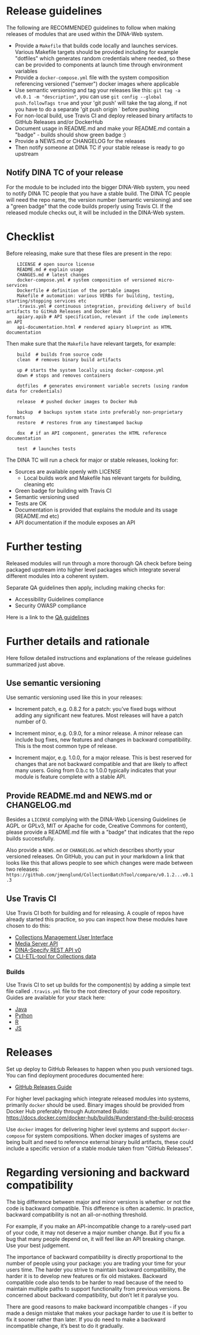 # Release guidelines

The following are RECOMMENDED guidelines to follow when making releases of modules that are used within the DINA-Web system.

- Provide a `Makefile` that builds code locally and launches services. Various Makefile targets should be provided including for example "dotfiles" which generates random credentials where needed, so these can be provided to components at launch time through environment variables
- Provide a `docker-compose.yml` file with the system composition referencing versioned ("semver") docker images where applicable
- Use semantic versioning and tag your releases like this: `git tag -a v0.0.1 -m "description"`, you can use `git config --global push.followTags true` and your 'git push' will take the tag along, if not you have to do a separate 'git push origin <tag>` before pushing
- For non-local build, use Travis CI and deploy released binary artifacts to GitHub Releases and/or DockerHub
- Document usage in README.md and make your README.md contain a "badge" - builds should show green badge :)
- Provide a NEWS.md or CHANGELOG for the releases
- Then notify someone at DINA TC if your stable release is ready to go upstream

## Notify DINA TC of your release

For the module to be included into the bigger DINA-Web system, you need to notify DINA TC people that you have a stable build. The DINA TC people will need the repo name, the version number (semantic versioning) and see a "green badge" that the code builds properly using Travis CI. If the released module checks out, it will be included in the DINA-Web system. 

# Checklist

Before releasing, make sure that these files are present in the repo:

		LICENSE # open source license
		README.md # explain usage
		CHANGES.md # latest changes
		docker-compose.yml # system composition of versioned micro-services 
		Dockerfile # definition of the portable images
		Makefile # automation: various VERBs for building, testing, starting/stopping services etc
		.travis.yml # continuous integration, providing delivery of build artifacts to GitHub Releases and Docker Hub
		apiary.apib # API specification, relevant if the code implements an API
		api-documentation.html # rendered apiary blueprint as HTML documentation 

Then make sure that the `Makefile` have relevant targets, for example:

		build  # builds from source code
		clean  # removes binary build artifacts

		up # starts the system locally using docker-compose.yml
		down # stops and removes containers

		dotfiles  # generates environment variable secrets (using random data for credentials) 

		release  # pushed docker images to Docker Hub

		backup  # backups system state into preferably non-proprietary formats
		restore  # restores from any timestamped backup

		dox  # if an API component, generates the HTML reference documentation

		test  # launches tests		

The DINA TC will run a check for major or stable releases, looking for:

  - Sources are available openly with LICENSE
	- Local builds work and Makefile has relevant targets for building, cleaning etc
  - Green badge for building with Travis CI
  - Semantic versioning used
  - Tests are OK
  - Documentation is provided that explains the module and its usage (README.md etc)
  - API documentation if the module exposes an API

# Further testing

Released modules will run through a more thorough QA check before being packaged upstream into higher level packages which integrate several different modules into a coherent system. 

Separate QA guidelines then apply, including making checks for:

  - Accessibility Guidelines compliance
  - Security OWASP compliance

Here is a link to the [QA guidelines](DINA-Web-QA-Guidelines.md)

# Further details and rationale

Here follow detailed instructions and explanations of the release guidelines summarized just above. 

## Use semantic versioning

Use semantic versioning used like this in your releases:

  * Increment patch, e.g. 0.8.2 for a patch: you’ve fixed bugs without adding any significant new features. Most releases will have a patch number of 0.

  * Increment minor, e.g. 0.9.0, for a minor release. A minor release can include bug fixes, new features and changes in backward compatibility. This is the most common type of release. 
  
  * Increment major, e.g. 1.0.0, for a major release. This is best reserved for changes that are not backward compatible and that are likely to affect many users. Going from 0.b.c to 1.0.0 typically indicates that your module is feature complete with a stable API.

## Provide README.md and NEWS.md or CHANGELOG.md

Besides a `LICENSE` complying with the DINA-Web Licensing Guidelines (ie AGPL or GPLv3, MIT or Apache for code, Creative Commons for content), please provide a README.md file with a "badge" that indicates that the repo builds successfully. 

Also provide a `NEWS.md` or `CHANGELOG.md` which describes shortly your versioned releases. On GitHub, you can put in your markdown a link that looks like this that allows people to see which changes were made between two releases: `https://github.com/jmenglund/CollectionBatchTool/compare/v0.1.2...v0.1.3`

## Use Travis CI

Use Travis CI both for building and for releasing. A couple of repos have already started this practice, so you can inspect how these modules have chosen to do this:

  - [Collections Management User Interface](https://github.com/DINA-Web/collections-ui)
  - [Media Server API](https://github.com/DINA-Web/mediaserver-module)
  - [DINA-Specify REST API v0](https://github.com/idali0226/dina-web)
  - [CLI-ETL-tool for Collections data](https://github.com/jmenglund/CollectionBatchTool)

### Builds

Use Travis CI to set up builds for the component(s) by adding a simple text file called  `.travis.yml` file to the root directory of your code repository. Guides are available for your stack here:

  - [Java](https://docs.travis-ci.com/user/languages/java)
  - [Python](https://docs.travis-ci.com/user/languages/python)
  - [R](https://docs.travis-ci.com/user/languages/r)
  - [JS](https://docs.travis-ci.com/user/languages/javascript-with-nodejs)

# Releases

Set up deploy to  GitHub Releases to happen when you push versioned tags. You can find deployment procedures documented here: 

  - [GitHub Releases Guide](https://docs.travis-ci.com/user/deployment/releases)

For higher level packaging which integrate released modules into systems, primarily `docker` should be used. Binary images should be provided from Docker Hub preferably through Automated Builds: https://docs.docker.com/docker-hub/builds/#understand-the-build-process

Use `docker` images for delivering higher level systems and support `docker-compose` for system compositions. When docker images of systems are being built and need to reference external binary build artifacts, these could include a specific version of a stable module taken from "GitHub Releases".

# Regarding versioning and backward compatibility

The big difference between major and minor versions is whether or not the code is backward compatible. This difference is often academic. In practice, backward compatibility is not an all-or-nothing threshold. 

For example, if you make an API-incompatible change to a rarely-used part of your code, it may not deserve a major number change. But if you fix a bug that many people depend on, it will feel like an API breaking change. Use your best judgement.

The importance of backward compatibility is directly proportional to the number of people using your package: you are trading your time for your users time. The harder you strive to maintain backward compatibility, the harder it is to develop new features or fix old mistakes. 
Backward compatible code also tends to be harder to read because of the need to maintain multiple paths to support functionality from previous versions. Be concerned about backward compatibility, but don’t let it paralyse you.

There are good reasons to make backward incompatible changes - if you made a design mistake that makes your package harder to use it is better to fix it sooner rather than later. If you do need to make a backward incompatible change, it’s best to do it gradually.

